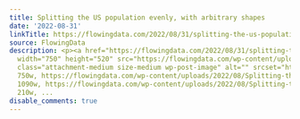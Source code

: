 ```yaml
---
title: Splitting the US population evenly, with arbitrary shapes
date: '2022-08-31'
linkTitle: https://flowingdata.com/2022/08/31/splitting-the-us-population-evenly-with-arbitrary-shapes/
source: FlowingData
description: <p><a href="https://flowingdata.com/2022/08/31/splitting-the-us-population-evenly-with-arbitrary-shapes/"><img
  width="750" height="520" src="https://flowingdata.com/wp-content/uploads/2022/08/Splitting-the-US-Population-750x520.png"
  class="attachment-medium size-medium wp-post-image" alt="" srcset="https://flowingdata.com/wp-content/uploads/2022/08/Splitting-the-US-Population-750x520.png
  750w, https://flowingdata.com/wp-content/uploads/2022/08/Splitting-the-US-Population-1090x756.png
  1090w, https://flowingdata.com/wp-content/uploads/2022/08/Splitting-the-US-Population-210x146.png
  210w, ...
disable_comments: true
---
```

<p><a href="https://flowingdata.com/2022/08/31/splitting-the-us-population-evenly-with-arbitrary-shapes/"><img width="750" height="520" src="https://flowingdata.com/wp-content/uploads/2022/08/Splitting-the-US-Population-750x520.png" class="attachment-medium size-medium wp-post-image" alt="" srcset="https://flowingdata.com/wp-content/uploads/2022/08/Splitting-the-US-Population-750x520.png 750w, https://flowingdata.com/wp-content/uploads/2022/08/Splitting-the-US-Population-1090x756.png 1090w, https://flowingdata.com/wp-content/uploads/2022/08/Splitting-the-US-Population-210x146.png 210w, ...